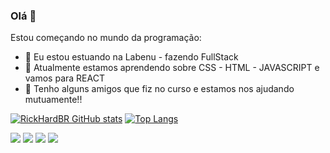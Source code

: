 ### Olá 👋
Estou  começando no mundo da programação:
- 🔭 Eu estou estuando na Labenu - fazendo FullStack
- 🌱 Atualmente estamos aprendendo sobre CSS - HTML - JAVASCRIPT e vamos para REACT
- 🤝 Tenho alguns amigos que fiz no curso e estamos nos ajudando mutuamente!!

[![RickHardBR GitHub stats](https://github-readme-stats.vercel.app/api?username=RickHardBR&show_icons=true&theme=highcontrast )](https://github.com/RickHardBR/github-readme-stats)
[![Top Langs](https://github-readme-stats.vercel.app/api/top-langs/?username=RickHardBR)](https://github.com/RickHardBR/github-readme-stats)

[<img src="https://img.shields.io/badge/twitter-%231DA1F2.svg?&style=for-the-badge&logo=twitter&logoColor=white" />](https://twitter.com/rickhards)
[<img src="https://img.shields.io/badge/linkedin-%230077B5.svg?&style=for-the-badge&logo=linkedin&logoColor=white" />](https://www.linkedin.com/in/ricardo-rickhardwares/) [<img src = "https://img.shields.io/badge/instagram-%23E4405F.svg?&style=for-the-badge&logo=instagram&logoColor=white">](https://www.instagram.com/rickhardribeiro/) [<img src = "https://img.shields.io/badge/facebook-%231877F2.svg?&style=for-the-badge&logo=facebook&logoColor=white">](https://www.facebook.com/RickHardL)



